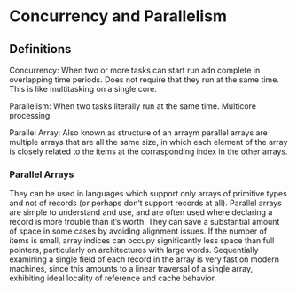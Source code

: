 # Concurrency and Parallelism
## Definitions
Concurrency: When two or more tasks can start run adn complete in overlapping time periods. Does not require that they run at the same time. This is like multitasking on a single core. 

Parallelism: When two tasks literally run at the same time. Multicore processing.

Parallel Array: Also known as structure of an arraym parallel arrays are multiple arrays that are all the same size, in which each element of the array is closely related to the items at the corrasponding index in the other arrays.

### Parallel Arrays
They can be used in languages which support only arrays of primitive types and not of records (or perhaps don’t support records at all).
Parallel arrays are simple to understand and use, and are often used where declaring a record is more trouble than it’s worth.
They can save a substantial amount of space in some cases by avoiding alignment issues.
If the number of items is small, array indices can occupy significantly less space than full pointers, particularly on architectures with large words. 
Sequentially examining a single field of each record in the array is very fast on modern machines, since this amounts to a linear traversal of a single array, exhibiting ideal locality of reference and cache behavior.


